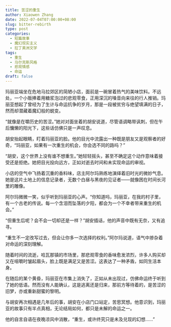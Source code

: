 ```yaml
---
title: 苦涩的重生
author: Xiaowen Zhang
date: 2022-07-04T07:00:00+08:00
slug: bitter-rebirth
type: post
categories:
  - 短篇故事
  - 魔幻现实主义
  - 拉丁美洲文学
tags:
  - 重生
  - 马尔克斯风格
  - 悲观情感
  - 命运
draft: false
---
```


玛丽亚端坐在危地马拉郊区的简陋小店，面前是一碗冒着热气的美味饮料。不远处，一个小贩捧着用糖浆泡过的悲观零食，正用深沉的嗓音向来往的行人推销。玛丽亚想起了曾经为了生计与命运抗争的岁月，那是一段被贫穷与绝望填满的日子，然而却潜藏着魔幻般的蜕变。

“就像是在嚼历史的苦涩。”她对对面坐着的胡安说道，尽管语调略带讽刺，但在午后慵懒的阳光下，这些话仿佛只是一声叹息。

胡安抬起眼睛，盯着玛丽亚的脸。他的目光中流露出一种既是朋友又是观察者的好奇，“玛丽亚，如果有一次重生的机会，你会选不同的路吗？”

“胡安，这个世界上没有谁不想重生。”她轻轻摇头，甚至不确定这个动作意味着接受还是拒绝。她把目光投向远方，正如对逝去时间和未实现命运的审视。

小店的空气中飞扬着沉重的香料味，店主阿尔玛熟练地演绎着旧时光的微妙气息。她是这片土地上的信息记录者，无数个白昼与黑夜的见证者——就像困在时间长河里的雕像。

阿尔玛微微一笑，似乎听到玛丽亚的心声。“你知道吗，玛丽亚，在我的村子里，有一个古老的传说。每一个含泪而坠落的夕阳，都会为一个不幸者带来重生的机会。”

“但重生后呢？会不会一切却还是一样？”胡安插话，他的声音中既有无奈，又有追寻。

“重生不一定改写过去，但会让你多一次选择的权利。”阿尔玛说道，语气中掺杂着对命运的深刻理解。

随着时间的流逝，哈瓦那镇的市场里，那悲观零食的香味愈发浓烈，许多人购买却又在咀嚼时皱起眉头，脸上既是满足又是苦涩。这表达了一种矛盾，如同生活本身。

在随后的某个黄昏，玛丽亚在市集上消失了，正如从未出现过，仿佛命运终于听到了她的低语。然而没有人能确认，这是逃离还是归来，那前方等待着的，是苦涩的旧梦，亦或重新甜蜜的黎明。

与胡安再次相遇是几年后的事，胡安在小店门口站定，苦思冥想。他意识到，玛丽亚的故事只有半点真相，无论结局如何，都只是未解的命运之一。

他的自言自语在夜晚凉风中消散，“重生，或许终究只是未及兑现的幻想......” 